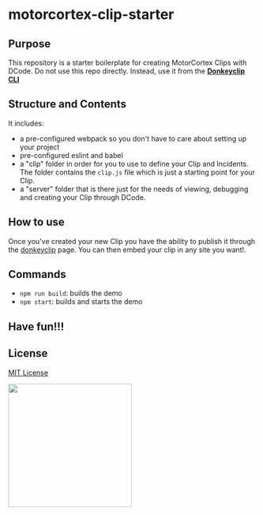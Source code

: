 # motorcortex-clip-starter

## Purpose

This repository is a starter boilerplate for creating MotorCortex Clips with DCode. Do not use this repo directly. Instead, use it from the **[Donkeyclip CLI](https://github.com/donkeyclip/cli)**

## Structure and Contents

It includes:

- a pre-configured webpack so you don't have to care about setting up your project
- pre-configured eslint and babel
- a "clip" folder in order for you to use to define your Clip and Incidents. The folder
  contains the `clip.js` file which is just a starting point for your Clip.
- a "server" folder that is there just for the needs of viewing, debugging and creating
  your Clip through DCode.

## How to use

Once you've created your new Clip you have the ability to publish it through the [donkeyclip](https://donkeyclip.com) page. You can then embed your clip in any site you want!.

## Commands

- `npm run build`: builds the demo
- `npm start`: builds and starts the demo

## Have fun!!!

## License

[MIT License](https://opensource.org/licenses/MIT)

[<img src="https://presskit.donkeyclip.com/logos/donkey%20clip%20logo.svg" width=250></img>](https://donkeyclip.com)
